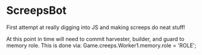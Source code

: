 # ScreepsBot
First attempt at really digging into JS and making screeps do neat stuff!


At this point in time will need to commit harvester, builder, and guard to memory role. This is done via:
  Game.creeps.Worker1.memory.role = 'ROLE';
